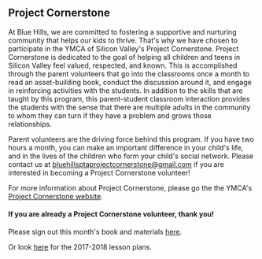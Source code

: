## Project Cornerstone

At Blue Hills, we are committed to fostering a supportive and nurturing community that helps our kids to thrive.  That's why we have chosen to participate in the YMCA of Silicon Valley's Project Cornerstone.  Project Cornerstone is dedicated to the goal of helping all children and teens in Silicon Valley feel valued, respected, and known. This is accomplished through the parent volunteers that go into the classrooms once a month to read an asset-building book, conduct the discussion around it, and engage in reinforcing activities with the students.  In addition to the skills that are taught by this program, this parent-student classroom interaction provides the students with the sense that there are multiple adults in the community to whom they can turn if they have a problem and grows those relationships.

Parent volunteers are the driving force behind this program.  If you have two hours a month, you can make an important difference in your child's life, and in the lives of the children who form your child's social network.  Please contact us at [bluehillsptaprojectcornerstone@gmail.com](mailto:bluehillsptaprojectcornerstone@gmail.com) if you are interested in becoming a Project Cornerstone volunteer!

For more information about Project Cornerstone, please go the the YMCA's [Project Cornerstone website](http://www.projectcornerstone.org/index.html).

#### If you are already a Project Cornerstone volunteer, thank you!

Please sign out this month's book and materials [here](https://docs.google.com/spreadsheets/d/1iTBa36stBzhWCaf3N3wehMOveAzrF1zOfKzID_I8j1E/edit#gid=893445835).

Or look [here](http://www.projectcornerstone.org/html/abc/yearthree.html) for the 2017-2018 lesson plans.

